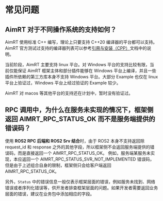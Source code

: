 # 常见问题

## AimRT 对于不同操作系统的支持如何？

AimRT 使用标准 C++ 编写，理论上只要支持 C++20 编译器的平台都可以支持。AimRT 官方测试过支持的编译器列表可以参考[引用与安装（CPP）](../quick_start/installation_cpp.md)文档中的说明。

当前阶段，AimRT 主要支持 linux 平台。对 Windows 平台的支持比较有限，当前仅能保证 AimRT 框架主体和部分插件能够在 Windows 平台上编译，并且一些插件所依赖的第三方库本身不支持 Windows 平台。大部分 Example 也仅在 linux 平台上验证过，Windows 平台上经过验证的 Example 较少。

AimRT 对 macos 等其他平台的支持还在计划中，暂时没有验证过。

## RPC 调用中，为什么在服务未实现的情况下，框架侧返回 AIMRT_RPC_STATUS_OK 而不是服务端提供的错误码？

使用 **ROS2 RPC 后端和 ROS2 Srv 结合**时，由于 ROS2 本身不支持返回除 request_id 和 response 之外的其他字段，所以框架侧不会返回服务端提供的错误码，而是直接返回一个 AIMRT_RPC_STATUS_OK。
例如，服务端某服务未实现，本应返回一个 AIMRT_RPC_STATUS_SVR_NOT_IMPLEMENTED 错误码，但是由于上述组合自身的限制，框架侧只会给客户端返回 AIMRT_RPC_STATUS_OK。

另外，`Status` 中的错误信息一般仅表示框架层面的错误，例如服务未找到、网络错误或者序列化错误等，供开发者排查框架层面的问题。如果开发者需要返回业务层面的错误，建议在业务包中添加相应的字段。
